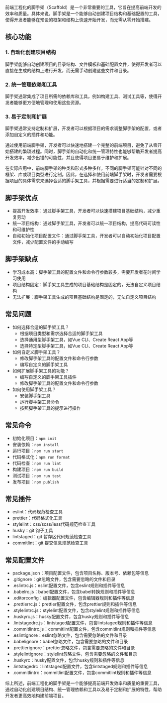 前端工程化的脚手架（Scaffold）是一个非常重要的工具，它旨在提高前端开发的效率和质量。具体来说，脚手架是一个能够自动创建项目结构和基础配置的工具，使得开发者能够在预设的框架和结构上快速开始开发，而无需从零开始搭建。

## 核心功能

### 1. 自动化创建项目结构

   脚手架能够自动创建项目的目录结构、文件模板和基础配置文件，使得开发者可以直接在生成的结构上进行开发，而无需手动创建这些文件和目录。

### 2. 统一管理依赖和工具

   脚手架通常集成了项目所需的依赖库和工具，例如构建工具、测试工具等，使得开发者能够更方便地管理和使用这些资源。

### 3. 易于定制和扩展

   脚手架通常支持定制和扩展，开发者可以根据项目的需求调整脚手架的配置，或者添加自定义的插件和功能。

通过使用前端脚手架，开发者可以快速地搭建一个完整的前端项目，避免了从零开始搭建的繁琐过程。同时，脚手架的自动化和统一管理特性也能够帮助开发者提高开发效率，减少出错的可能性，并且使得项目更易于维护和扩展。

在实际应用中，前端脚手架的种类和形式多种多样，不同的脚手架可能针对不同的框架、库或项目类型进行定制。因此，在选择和使用前端脚手架时，开发者需要根据项目的具体需求来选择合适的脚手架工具，并根据需要进行适当的定制和扩展。

## 脚手架优点

- 提高开发效率：通过脚手架工具，开发者可以快速搭建项目基础结构，减少重复劳动
- 统一项目结构：通过脚手架工具，开发者可以统一项目结构，提高代码可读性和可维护性
- 自动初始化项目配置文件：通过脚手架工具，开发者可以自动初始化项目配置文件，减少配置文件的手动编写

## 脚手架缺点

- 学习成本高：脚手架工具的配置文件和命令行参数较多，需要开发者花时间学习使用
- 项目结构固定：脚手架工具生成的项目基础结构是固定的，无法自定义项目结构
- 无法扩展：脚手架工具生成的项目基础结构是固定的，无法自定义项目结构

## 常见问题

- 如何选择合适的脚手架工具？
  - 根据项目类型和需求选择合适的脚手架工具
  - 选择通用型脚手架工具，如Vue CLI、Create React App等
  - 选择特定型脚手架工具，如Vue CLI、Create React App等
- 如何自定义脚手架工具？
  - 修改脚手架工具的配置文件和命令行参数
  - 编写自定义的脚手架工具
- 如何扩展脚手架工具的功能？
  - 编写自定义的脚手架工具插件
  - 修改脚手架工具的配置文件和命令行参数
- 如何使用脚手架工具？
  - 安装脚手架工具
  - 运行脚手架工具命令
  - 按照脚手架工具的提示进行操作

## 常见命令

- 初始化项目：`npm init`
- 安装依赖：`npm install`
- 运行项目：`npm run start`
- 代码格式化：`npm run format`
- 代码检查：`npm run lint`
- 构建项目：`npm run build`
- 测试项目：`npm run test`
- 发布项目：`npm publish`

## 常见插件

- eslint：代码规范检查工具
- prettier：代码格式化工具
- stylelint：css/scss/less代码规范检查工具
- husky：git 钩子工具
- lintstaged：git 暂存区代码规范检查工具
- commitlint：git 提交信息规范检查工具

## 常见配置文件

- package.json：项目配置文件，包含项目名称、版本号、依赖包等信息
- .gitignore：git忽略文件，包含需要忽略的文件和目录
- .eslintrc.js：eslint配置文件，包含eslint规则和插件等信息
- .babelrc.js：babel配置文件，包含babel转换规则和插件等信息
- .editorconfig：编辑器配置文件，包含编辑器规则和插件等信息
- .prettierrc.js：prettier配置文件，包含prettier规则和插件等信息
- .stylelintrc.js：stylelint配置文件，包含stylelint规则和插件等信息
- .huskyrc.js：husky配置文件，包含husky规则和插件等信息
- .lintstagedrc.js：lintstaged配置文件，包含lintstaged规则和插件等信息
- .commitlintrc.js：commitlint配置文件，包含commitlint规则和插件等信息
- .eslintignore：eslint忽略文件，包含需要忽略的文件和目录
- .babelignore：babel忽略文件，包含需要忽略的文件和目录
- .prettierignore：prettier忽略文件，包含需要忽略的文件和目录
- .stylelintignore：stylelint忽略文件，包含需要忽略的文件和目录
- .huskyrc：husky配置文件，包含husky规则和插件等信息
- .lintstagedrc：lintstaged配置文件，包含lintstaged规则和插件等信息
- .commitlintrc：commitlint配置文件，包含commitlint规则和插件等信息


综上所述，前端工程化的脚手架是一个能够提高前端开发效率和质量的重要工具，通过自动化创建项目结构、统一管理依赖和工具以及易于定制和扩展的特性，帮助开发者更高效地构建前端项目。